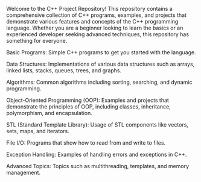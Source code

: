 Welcome to the C++ Project Repository! This repository contains a comprehensive collection of C++ programs, examples, and projects that demonstrate various features and concepts of the C++ programming language. Whether you are a beginner looking to learn the basics or an experienced developer seeking advanced techniques, this repository has something for everyone.

Basic Programs: Simple C++ programs to get you started with the language.

Data Structures: Implementations of various data structures such as arrays, linked lists, stacks, queues, trees, and graphs.

Algorithms: Common algorithms including sorting, searching, and dynamic programming.

Object-Oriented Programming (OOP): Examples and projects that demonstrate the principles of OOP, including classes, inheritance, polymorphism, and encapsulation.

STL (Standard Template Library): Usage of STL components like vectors, sets, maps, and iterators.

File I/O: Programs that show how to read from and write to files.

Exception Handling: Examples of handling errors and exceptions in C++.

Advanced Topics: Topics such as multithreading, templates, and memory management.

